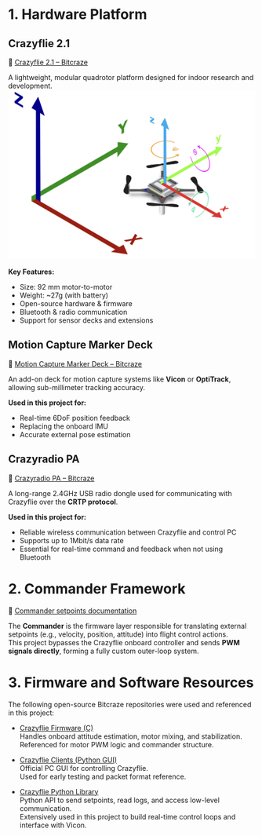 # 1. Hardware Platform
## Crazyflie 2.1
🔗 [Crazyflie 2.1 – Bitcraze](https://www.bitcraze.io/products/crazyflie-2-1-plus/)

A lightweight, modular quadrotor platform designed for indoor research and development.
![](https://github.com/Lee-Chun-Yi/NCKU-Quadrotor-Navigation/blob/main/image/%E8%9E%A2%E5%B9%95%E6%93%B7%E5%8F%96%E7%95%AB%E9%9D%A2%202025-03-02%20030438.png)

**Key Features:**
- Size: 92 mm motor-to-motor  
- Weight: ~27g (with battery)  
- Open-source hardware & firmware  
- Bluetooth & radio communication  
- Support for sensor decks and extensions

##  Motion Capture Marker Deck 
🔗 [Motion Capture Marker Deck – Bitcraze](https://www.bitcraze.io/products/motion-capture-marker-deck/)

An add-on deck for motion capture systems like **Vicon** or **OptiTrack**, allowing sub-millimeter tracking accuracy.

**Used in this project for:**
- Real-time 6DoF position feedback  
- Replacing the onboard IMU  
- Accurate external pose estimation

##  Crazyradio PA 
🔗 [Crazyradio PA – Bitcraze](https://www.bitcraze.io/products/crazyradio-pa/)

A long-range 2.4GHz USB radio dongle used for communicating with Crazyflie over the **CRTP protocol**.

**Used in this project for:**
- Reliable wireless communication between Crazyflie and control PC  
- Supports up to 1Mbit/s data rate  
- Essential for real-time command and feedback when not using Bluetooth
  
# 2. Commander Framework
🔗 [Commander setpoints documentation](https://www.bitcraze.io/documentation/repository/crazyflie-firmware/master/functional-areas/sensor-to-control/commanders_setpoints/)

The **Commander** is the firmware layer responsible for translating external setpoints (e.g., velocity, position, attitude) into flight control actions.  
This project bypasses the Crazyflie onboard controller and sends **PWM signals directly**, forming a fully custom outer-loop system.

# 3. Firmware and Software Resources
The following open-source Bitcraze repositories were used and referenced in this project:

-  [Crazyflie Firmware (C)](https://github.com/bitcraze/crazyflie-firmware/tree/master)  
  Handles onboard attitude estimation, motor mixing, and stabilization.  
  Referenced for motor PWM logic and commander structure.

-  [Crazyflie Clients (Python GUI)](https://github.com/bitcraze/crazyflie-clients-python)  
  Official PC GUI for controlling Crazyflie.  
  Used for early testing and packet format reference.

-  [Crazyflie Python Library](https://github.com/bitcraze/crazyflie-lib-python)  
  Python API to send setpoints, read logs, and access low-level communication.  
  Extensively used in this project to build real-time control loops and interface with Vicon.




